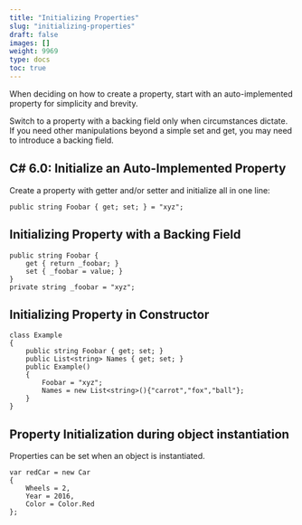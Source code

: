 ```yaml
---
title: "Initializing Properties"
slug: "initializing-properties"
draft: false
images: []
weight: 9969
type: docs
toc: true
---
```


When deciding on how to create a property, start with an auto-implemented property for simplicity and brevity. 

Switch to a property with a backing field only when circumstances dictate. If you need other manipulations beyond a simple set and get, you may need to introduce a backing field.

## C# 6.0: Initialize an Auto-Implemented Property
Create a property with getter and/or setter and initialize all in one line:

    public string Foobar { get; set; } = "xyz";

## Initializing Property with a Backing Field
    public string Foobar { 
        get { return _foobar; }
        set { _foobar = value; }
    }
    private string _foobar = "xyz";

## Initializing Property in Constructor
    class Example
    {
        public string Foobar { get; set; }
        public List<string> Names { get; set; }
        public Example()
        {
            Foobar = "xyz";
            Names = new List<string>(){"carrot","fox","ball"};
        }
    }

## Property Initialization during object instantiation
Properties can be set when an object is instantiated.

    var redCar = new Car 
    {
        Wheels = 2,
        Year = 2016,
        Color = Color.Red
    };

